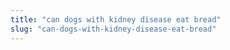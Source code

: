 ```yaml
---
title: "can dogs with kidney disease eat bread"
slug: "can-dogs-with-kidney-disease-eat-bread"
---
```


